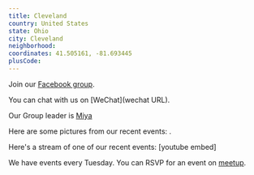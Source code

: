 ```yaml
---
title: Cleveland
country: United States
state: Ohio
city: Cleveland
neighborhood: 
coordinates: 41.505161, -81.693445
plusCode:
---
```

Join our [Facebook group](https://www.facebook.com/groups/free.code.camp.cleveland).

You can chat with us on [WeChat](wechat URL).

Our Group leader is [Miya](freecodecamp.org/miya)

Here are some pictures from our recent events:
![]().

Here's a stream of one of our recent events:
[youtube embed]

We have events every Tuesday. You can RSVP for an event on [meetup](meetupurl).
